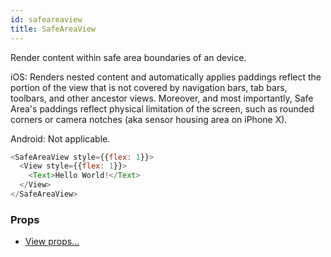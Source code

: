 ```yaml
---
id: safeareaview
title: SafeAreaView
---
```


Render content within safe area boundaries of an device.

iOS: Renders nested content and automatically applies paddings reflect the portion of the view that is not covered by navigation bars, tab bars, toolbars, and other ancestor views. Moreover, and most importantly, Safe Area's paddings reflect physical limitation of the screen, such as rounded corners or camera notches (aka sensor housing area on iPhone X).

Android: Not applicable.

```javascript
<SafeAreaView style={{flex: 1}}>
  <View style={{flex: 1}}>
    <Text>Hello World!</Text>
  </View>
</SafeAreaView>
```

### Props

* [View props...](view.md#props)
